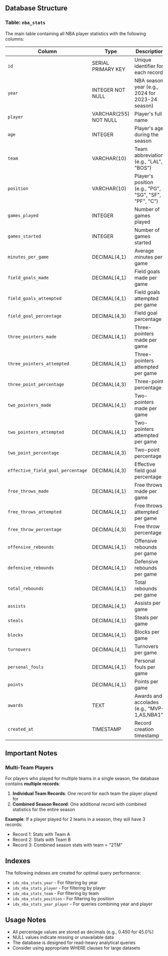 ## Database Structure

### Table: `nba_stats`

The main table containing all NBA player statistics with the following columns:

| Column | Type | Description |
|--------|------|-------------|
| `id` | SERIAL PRIMARY KEY | Unique identifier for each record |
| `year` | INTEGER NOT NULL | NBA season year (e.g., 2024 for 2023-24 season) |
| `player` | VARCHAR(255) NOT NULL | Player's full name |
| `age` | INTEGER | Player's age during the season |
| `team` | VARCHAR(10) | Team abbreviation (e.g., "LAL", "BOS") |
| `position` | VARCHAR(10) | Player's position (e.g., "PG", "SG", "SF", "PF", "C") |
| `games_played` | INTEGER | Number of games played |
| `games_started` | INTEGER | Number of games started |
| `minutes_per_game` | DECIMAL(4,1) | Average minutes per game |
| `field_goals_made` | DECIMAL(4,1) | Field goals made per game |
| `field_goals_attempted` | DECIMAL(4,1) | Field goals attempted per game |
| `field_goal_percentage` | DECIMAL(4,3) | Field goal percentage |
| `three_pointers_made` | DECIMAL(4,1) | Three-pointers made per game |
| `three_pointers_attempted` | DECIMAL(4,1) | Three-pointers attempted per game |
| `three_point_percentage` | DECIMAL(4,3) | Three-point percentage |
| `two_pointers_made` | DECIMAL(4,1) | Two-pointers made per game |
| `two_pointers_attempted` | DECIMAL(4,1) | Two-pointers attempted per game |
| `two_point_percentage` | DECIMAL(4,3) | Two-point percentage |
| `effective_field_goal_percentage` | DECIMAL(4,3) | Effective field goal percentage |
| `free_throws_made` | DECIMAL(4,1) | Free throws made per game |
| `free_throws_attempted` | DECIMAL(4,1) | Free throws attempted per game |
| `free_throw_percentage` | DECIMAL(4,3) | Free throw percentage |
| `offensive_rebounds` | DECIMAL(4,1) | Offensive rebounds per game |
| `defensive_rebounds` | DECIMAL(4,1) | Defensive rebounds per game |
| `total_rebounds` | DECIMAL(4,1) | Total rebounds per game |
| `assists` | DECIMAL(4,1) | Assists per game |
| `steals` | DECIMAL(4,1) | Steals per game |
| `blocks` | DECIMAL(4,1) | Blocks per game |
| `turnovers` | DECIMAL(4,1) | Turnovers per game |
| `personal_fouls` | DECIMAL(4,1) | Personal fouls per game |
| `points` | DECIMAL(4,1) | Points per game |
| `awards` | TEXT | Awards and accolades (e.g., "MVP-1,AS,NBA1") |
| `created_at` | TIMESTAMP | Record creation timestamp |

## Important Notes

### Multi-Team Players
For players who played for multiple teams in a single season, the database contains **multiple records**:

1. **Individual Team Records**: One record for each team the player played for
2. **Combined Season Record**: One additional record with combined statistics for the entire season

**Example**: If a player played for 2 teams in a season, they will have 3 records:
- Record 1: Stats with Team A
- Record 2: Stats with Team B  
- Record 3: Combined season stats with team = "2TM"

## Indexes
The following indexes are created for optimal query performance:
- `idx_nba_stats_year` - For filtering by year
- `idx_nba_stats_player` - For filtering by player
- `idx_nba_stats_team` - For filtering by team
- `idx_nba_stats_position` - For filtering by position
- `idx_nba_stats_year_player` - For queries combining year and player

## Usage Notes
- All percentage values are stored as decimals (e.g., 0.450 for 45.0%)
- NULL values indicate missing or unavailable data
- The database is designed for read-heavy analytical queries
- Consider using appropriate WHERE clauses for large datasets
